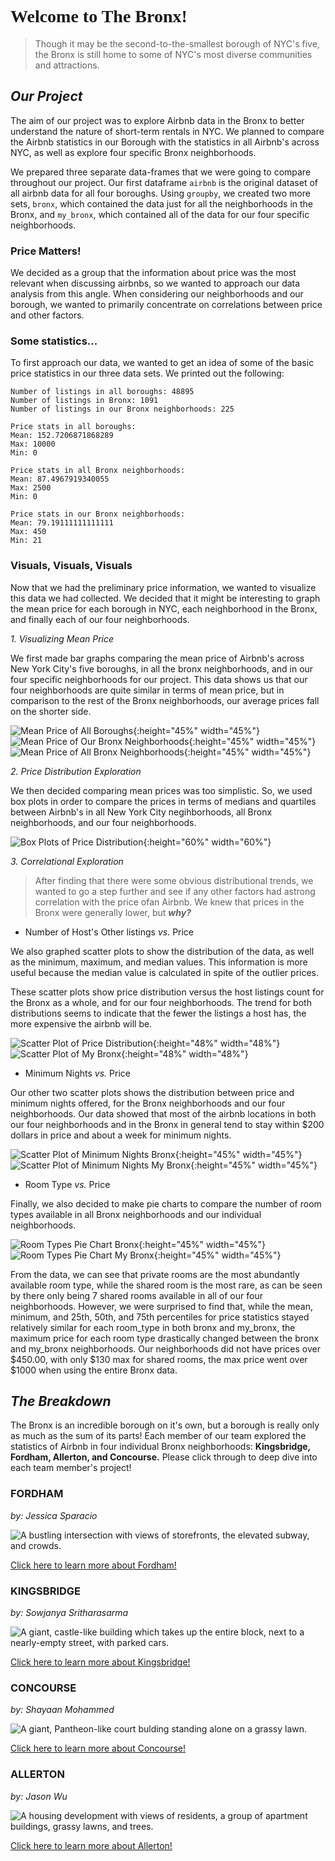 <h1 style="font-family: Georgia"> Welcome to The Bronx! </h1>

> Though it may be the second-to-the-smallest borough of NYC's five, the Bronx is still home to some of NYC's most diverse communities and attractions. 


## **_Our Project_**

The aim of our project was to explore Airbnb data in the Bronx to better understand the nature of short-term rentals in NYC. We planned to compare the Airbnb statistics in our Borough with the statistics in all Airbnb's across NYC, as well as explore four specific Bronx neighborhoods. 

We prepared three separate data-frames that we were going to compare throughout our project. Our first dataframe `airbnb` is the original dataset of all airbnb data for all four boroughs. Using `groupby`, we created two more sets, `bronx`, which contained the data just for all the neighborhoods in the Bronx, and `my_bronx`, which contained all of the data for our four specific neighborhoods. 

### Price Matters!

We decided as a group that the information about price was the most relevant when discussing airbnbs, so we wanted to approach our data analysis from this angle. When considering our neighborhoods and our borough, we wanted to primarily concentrate on correlations between price and other factors.

### Some statistics... 

To first approach our data, we wanted to get an idea of some of the basic price statistics in our three data sets. We printed out the following:

```
Number of listings in all boroughs: 48895
Number of listings in Bronx: 1091
Number of listings in our Bronx neighborhoods: 225

Price stats in all boroughs:
Mean: 152.7206871868289
Max: 10000
Min: 0

Price stats in all Bronx neighborhoods:
Mean: 87.4967919340055
Max: 2500
Min: 0

Price stats in our Bronx neighborhoods:
Mean: 79.19111111111111
Max: 450
Min: 21
```
### Visuals, Visuals, Visuals

Now that we had the preliminary price information, we wanted to visualize this data we had collected. We decided that it might be interesting to graph the mean price for each borough in NYC, each neighborhood in the Bronx, and finally each of our four neighborhoods.

_1. Visualizing Mean Price_

We first made bar graphs comparing the mean price of Airbnb's across New York City's five boroughs, in all the bronx neighborhoods, and in our four specific neighborhoods for our project. This data shows us that our four neighborhoods are quite similar in terms of mean price, but in comparison to the rest of the Bronx neighborhoods, our average prices fall on the shorter side.

![Mean Price of All Boroughs](meanPriceBoroughs.png){:height="45%" width="45%"} 
![Mean Price of Our Bronx Neighborhoods](meanPriceMyBronxNeighborhoods.png){:height="45%" width="45%"} 
![Mean Price of All Bronx Neighborhoods](meanPriceBronxNeighborhoods.png){:height="45%" width="45%"} 

_2. Price Distribution Exploration_

We then decided comparing mean prices was too simplistic. So, we used box plots in order to compare the prices in terms of medians and quartiles between Airbnb's in all New York City negihborhoods, all Bronx neighborhoods, and our four neighborhoods.

![Box Plots of Price Distribution](3PriceBoxplotsNOZEROS.png){:height="60%" width="60%"} 

_3. Correlational Exploration_

> After finding that there were some obvious distributional trends, we wanted to go a step
further and see if any other factors had astrong correlation with the price ofan Airbnb. We knew that
prices in the Bronx were generally lower, but _**why?**_

  - Number of Host's Other listings _vs._ Price
  
We also graphed scatter plots to show the distribution of the data, as well as the minimum, maximum, and median values. This information is more useful because the median value is calculated in spite of the outlier prices.

These scatter plots show price distribution versus the host listings count for the Bronx as a whole, and for our four neighborhoods. The trend for both distributions seems to indicate that the fewer the  listings a host has, the more expensive the airbnb will be.
  
  ![Scatter Plot of Price Distribution](bronx_pricev.calculated_host_listings_count.png){:height="48%" width="48%"}
  ![Scatter Plot of My Bronx](PriceVscalculated_host_listingsMyBronxScatterplot.png){:height="48%" width="48%"}
    
  - Minimum Nights _vs._ Price
  
Our other two scatter plots shows the distribution between price and minimum nights offered, for the Bronx neighborhoods and our four neighborhoods. Our data showed that most of the airbnb locations in both our four neighborhoods and in the Bronx in general tend to stay within $200 dollars in price and about a week for minimum nights.
  
  ![Scatter Plot of Minimum Nights Bronx](PriceVsMinNightsScatterplot.png){:height="45%" width="45%"}
  ![Scatter Plot of Minimum Nights My Bronx](PriceVsMinNightsMyBronxScatterplot.png){:height="45%" width="45%"}
  
  - Room Type _vs._ Price
  
Finally, we also decided to make pie charts to compare the number of room types available in all Bronx neighborhoods and our individual neighborhoods.

  ![Room Types Pie Chart Bronx](roomTypesB.png){:height="45%" width="45%"}
  ![Room Types Pie Chart My Bronx](roomTypesMB.png){:height="45%" width="45%"}
  
From the data, we can see that private rooms are the most abundantly available room type, while the shared room is the most rare, as can be seen by there only being 7 shared rooms available in all of our four neighborhoods. However, we were surprised to find that, while the mean, minimum, and 25th, 50th, and 75th percentiles for price statistics stayed relatively similar for each room_type in both bronx and my_bronx, the maximum price for each room type drastically changed between the bronx and my_bronx neighborhoods. Our neighborhoods did not have prices over $450.00, with only $130 max for shared rooms, the max price went over $1000 when using the entire Bronx data.


## **_The Breakdown_**

The Bronx is an incredible borough on it's own, but a borough is really only as much as the sum of its parts! Each member of our team explored the statistics of Airbnb in four individual Bronx neighborhoods: **Kingsbridge, Fordham, Allerton, and Concourse.** Please click through to deep dive into each team member's project!


### FORDHAM 
_by: Jessica Sparacio_ 

![A bustling intersection with views of storefronts, the elevated subway, and crowds. ](fordham-bronx-nyc-molly-flores_x9a0041__large.jpg)

[Click here to learn more about Fordham!](https://jessicalrsparacio.github.io/fordhamproj)

### KINGSBRIDGE
_by: Sowjanya Sritharasarma_

![A giant, castle-like building which takes up the entire block, next to a nearly-empty street, with parked cars.](KingsbridgeArmoryBetter.jpg)

[Click here to learn more about Kingsbridge!](https://sowjan95.github.io/kingsbridge/)

### CONCOURSE
_by: Shayaan Mohammed_

![A giant, Pantheon-like court bulding standing alone on a grassy lawn.](concourse.jpg)

[Click here to learn more about Concourse!](https://shayaan1234.github.io/Concourse/)

### ALLERTON
_by: Jason Wu_

![A housing development with views of residents, a group of apartment buildings, grassy lawns, and trees.](allertonforreal.jpg)

[Click here to learn more about Allerton!](https://jasonwu00.github.io/HC10-Allerton/)




